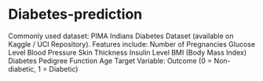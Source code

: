# Diabetes-prediction
Commonly used dataset: PIMA Indians Diabetes Dataset (available on Kaggle / UCI Repository).  Features include:  Number of Pregnancies  Glucose Level  Blood Pressure  Skin Thickness  Insulin Level  BMI (Body Mass Index)  Diabetes Pedigree Function  Age  Target Variable: Outcome (0 = Non-diabetic, 1 = Diabetic)
